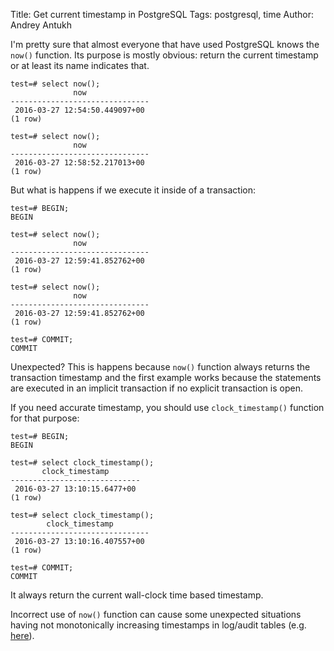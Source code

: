 Title: Get current timestamp in PostgreSQL
Tags: postgresql, time
Author: Andrey Antukh

I'm pretty sure that almost everyone that have used PostgreSQL knows the `now()`
function. Its purpose is mostly obvious: return the current timestamp or at least
its name indicates that.

```psql
test=# select now();
              now
-------------------------------
 2016-03-27 12:54:50.449097+00
(1 row)

test=# select now();
              now
-------------------------------
 2016-03-27 12:58:52.217013+00
(1 row)
```

But what is happens if we execute it inside of a transaction:

```psql
test=# BEGIN;
BEGIN

test=# select now();
              now
-------------------------------
 2016-03-27 12:59:41.852762+00
(1 row)

test=# select now();
              now
-------------------------------
 2016-03-27 12:59:41.852762+00
(1 row)

test=# COMMIT;
COMMIT
```

Unexpected? This is happens because `now()` function always returns the transaction
timestamp and the first example works because the statements are executed in an
implicit transaction if no explicit transaction is open.

If you need accurate timestamp, you should use `clock_timestamp()` function for
that purpose:

```psql
test=# BEGIN;
BEGIN

test=# select clock_timestamp();
       clock_timestamp
-----------------------------
 2016-03-27 13:10:15.6477+00
(1 row)

test=# select clock_timestamp();
        clock_timestamp
-------------------------------
 2016-03-27 13:10:16.407557+00
(1 row)

test=# COMMIT;
COMMIT
```

It always return the current wall-clock time based timestamp.

Incorrect use of `now()` function can cause some unexpected situations having not
monotonically increasing timestamps in log/audit tables (e.g. [here][1]).

[1]: http://blog.thefourthparty.com/stopping-time-in-postgresql/
